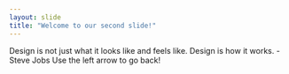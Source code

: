 ```yaml
---
layout: slide
title: "Welcome to our second slide!"
---
```

Design is not just what it looks like and feels like. Design is how it works. - Steve Jobs
Use the left arrow to go back!
